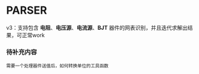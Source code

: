 # PARSER

v3：支持包含 **电阻**、**电压源**、**电流源**、**BJT** 器件的网表识别，并且迭代求解出结果，可正常work

### 待补充内容
    需要一个处理器件送值后，如何转换单位的工具函数